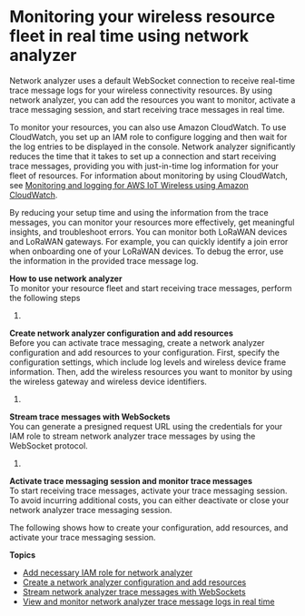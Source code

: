 # Monitoring your wireless resource fleet in real time using network analyzer<a name="connect-iot-lorawan-network-analyzer-overview"></a>

Network analyzer uses a default WebSocket connection to receive real\-time trace message logs for your wireless connectivity resources\. By using network analyzer, you can add the resources you want to monitor, activate a trace messaging session, and start receiving trace messages in real time\.

To monitor your resources, you can also use Amazon CloudWatch\. To use CloudWatch, you set up an IAM role to configure logging and then wait for the log entries to be displayed in the console\. Network analyzer significantly reduces the time that it takes to set up a connection and start receiving trace messages, providing you with just\-in\-time log information for your fleet of resources\. For information about monitoring by using CloudWatch, see [Monitoring and logging for AWS IoT Wireless using Amazon CloudWatch](connect-iot-lorawan-logging-monitoring.md)\.

By reducing your setup time and using the information from the trace messages, you can monitor your resources more effectively, get meaningful insights, and troubleshoot errors\. You can monitor both LoRaWAN devices and LoRaWAN gateways\. For example, you can quickly identify a join error when onboarding one of your LoRaWAN devices\. To debug the error, use the information in the provided trace message log\.

**How to use network analyzer**  
To monitor your resource fleet and start receiving trace messages, perform the following steps

1. 

**Create network analyzer configuration and add resources**  
Before you can activate trace messaging, create a network analyzer configuration and add resources to your configuration\. First, specify the configuration settings, which include log levels and wireless device frame information\. Then, add the wireless resources you want to monitor by using the wireless gateway and wireless device identifiers\. 

1. 

**Stream trace messages with WebSockets**  
You can generate a presigned request URL using the credentials for your IAM role to stream network analyzer trace messages by using the WebSocket protocol\.

1. 

**Activate trace messaging session and monitor trace messages**  
To start receiving trace messages, activate your trace messaging session\. To avoid incurring additional costs, you can either deactivate or close your network analyzer trace messaging session\.

The following shows how to create your configuration, add resources, and activate your trace messaging session\.

**Topics**
+ [Add necessary IAM role for network analyzer](connect-iot-lorawan-network-analyzer-iam.md)
+ [Create a network analyzer configuration and add resources](connect-iot-lorawan-network-analyzer-create-resources.md)
+ [Stream network analyzer trace messages with WebSockets](connect-iot-lorawan-network-analyzer-api.md)
+ [View and monitor network analyzer trace message logs in real time](connect-iot-lorawan-network-analyzer-logs.md)